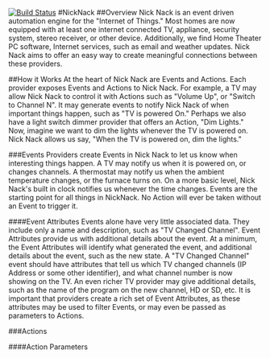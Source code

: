 [![Build Status](https://drone.io/github.com/kmbulebu/NickNack/status.png)](https://drone.io/github.com/kmbulebu/NickNack/latest)
#NickNack 
##Overview
Nick Nack is an event driven automation engine for the "Internet of Things." Most homes are now equipped with at least one internet connected TV, appliance, security system, stereo receiver, or other device. Additionally, we find Home Theater PC software, Internet services, such as email and weather updates.  Nick Nack aims to offer an easy way to create meaningful connections between these providers.

##How it Works
At the heart of Nick Nack are Events and Actions. Each provider exposes Events and Actions to Nick Nack. For example, a TV may allow Nick Nack to control it with Actions such as "Volume Up", or "Switch to Channel N". It may generate events to notify Nick Nack of when important things happen, such as "TV is powered On." Perhaps we also have a light switch dimmer provider that offers an Action, "Dim Lights." Now, imagine we want to dim the lights whenever the TV is powered on. Nick Nack allows us say, "When the TV is powered on, dim the lights."

###Events
Providers create Events in Nick Nack to let us know when interesting things happen. A TV may notify us when it is powered on, or changes channels. A thermostat may notify us when the ambient temperature changes, or the furnace turns on. On a more basic level, Nick Nack's built in clock notifies us whenever the time changes.  Events are the starting point for all things in NickNack. No Action will ever be taken without an Event to trigger it.

####Event Attributes
Events alone have very little associated data. They include only a name and description, such as "TV Changed Channel". Event Attributes provide us with additional details about the event. At a minimum, the Event Attributes will identify what generated the event, and additional details about the event, such as the new state. A "TV Changed Channel" event should have attributes that tell us which TV changed channels (IP Address or some other identifier), and what channel number is now showing on the TV. An even richer TV provider may give additional details, such as the name of the program on the new channel, HD or SD, etc. It is important that providers create a rich set of Event Attributes, as these attributes may be used to filter Events, or may even be passed as parameters to Actions. 

###Actions

####Action Parameters


